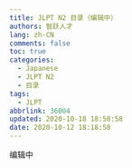 ```yaml
---
title: JLPT N2 目录（编辑中）
authors: 智跃人才
lang: zh-CN
comments: false
toc: true
categories:
  - Japanese
  - JLPT N2
  - 目录
tags:
  - JLPT
abbrlink: 36004
updated: 2020-10-18 18:58:58
date: 2020-10-12 18:18:58
---
```


编辑中
   




